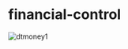 # financial-control


![dtmoney1](https://user-images.githubusercontent.com/28160524/113377512-dd9f4e00-934a-11eb-931b-0037d933ce76.png)
